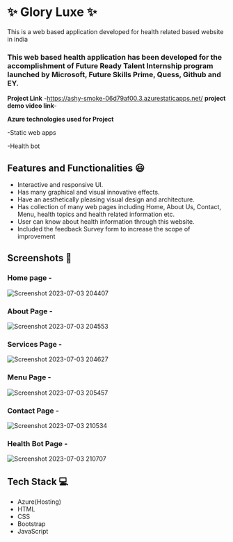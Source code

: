 
# ✨ Glory Luxe ✨

This is a web based application developed for health related based website in india

### This web based health application has been developed for the accomplishment of Future Ready Talent Internship program launched by Microsoft, Future Skills Prime, Quess, Github and EY.


**Project Link** -https://ashy-smoke-06d79af00.3.azurestaticapps.net/
**project demo video link**-

**Azure technologies used for Project**

-Static web apps

-Health bot

## Features and Functionalities 😃

- Interactive and responsive UI.
- Has many graphical and visual innovative effects.
- Have an aesthetically pleasing visual design and architecture.
- Has collection of many web pages including Home, About Us, Contact, Menu, health topics and health related information etc.
- User can know about health information through this website.
- Included the feedback Survey form to increase the scope of improvement 

## Screenshots 📸
### Home page -
![Screenshot 2023-07-03 204407](https://github.com/20A31A04J6/project1/assets/113782670/06c47274-e2fa-4b00-b5b1-2b1726f55399)
### About Page -
![Screenshot 2023-07-03 204553](https://github.com/20A31A04J6/project1/assets/113782670/c7d35999-53be-4097-b81f-d1cdcf4cec9e)
### Services Page -
![Screenshot 2023-07-03 204627](https://github.com/20A31A04J6/project1/assets/113782670/1fdc9fa5-a102-4c41-b3a4-20343cb1138a)
### Menu Page -
![Screenshot 2023-07-03 205457](https://github.com/20A31A04J6/project1/assets/113782670/27131e5c-a368-462f-b643-5bda5662faa3)
### Contact Page -
![Screenshot 2023-07-03 210534](https://github.com/20A31A04J6/project1/assets/113782670/f7a395c3-9ae9-4931-9fba-7b15fcfa2fe1)
### Health Bot Page -
![Screenshot 2023-07-03 210707](https://github.com/20A31A04J6/project1/assets/113782670/3942b878-2fa3-4f4e-9712-6b11392c5a94)

## Tech Stack 💻

- Azure(Hosting)
- HTML
- CSS
- Bootstrap
- JavaScript
